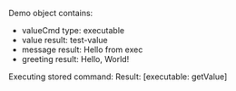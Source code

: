 Demo object contains:
- valueCmd type: executable
- value result: test-value
- message result: Hello from exec
- greeting result: Hello, World!

Executing stored command:
Result: [executable: getValue]